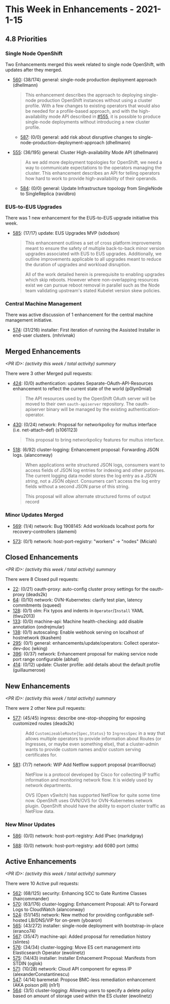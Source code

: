 # This Week in Enhancements - 2021-1-15

## 4.8 Priorities

### Single Node OpenShift

Two Enhancements merged this week related to single node OpenShift, with updates after they merged.

- [560](https://github.com/openshift/enhancements/pull/560): (38/174) general: single-node production deployment approach (dhellmann)

  > This enhancement describes the approach to deploying single-node
  > production OpenShift instances without using a cluster
  > profile. With a few changes to existing operators that would also
  > be needed for a profile-based approach, and with the
  > high-availability mode API described in
  > [#555](https://github.com/openshift/enhancements/pull/555), it is
  > possible to produce single-node deployments without introducing a
  > new cluster profile.

  - [587](https://github.com/openshift/enhancements/pull/587): (0/0) general: add risk about disruptive changes to single-node-production-deployment-approach (dhellmann)

- [555](https://github.com/openshift/enhancements/pull/555): (36/195) general: Cluster High-availability Mode API (dhellmann)

  > As we add more deployment topologies for OpenShift, we need a way to communicate expectations to the operators managing the cluster. This enhancement describes an API for telling operators how hard to work to provide high-availability of their operands.

  - [584](https://github.com/openshift/enhancements/pull/584): (0/0) general: Update Infrastructure topology from SingleNode to SingleReplica (ravidbro)

### EUS-to-EUS Upgrades

There was 1 new enhancement for the EUS-to-EUS upgrade initiative this week.

- [585](https://github.com/openshift/enhancements/pull/585): (17/17) update: EUS Upgrades MVP (sdodson)

  > This enhancement outlines a set of cross platform improvements meant to ensure the safety of multiple back-to-back minor version upgrades associated with EUS to EUS upgrades. Additionally, we outline improvements applicable to all upgrades meant to reduce the duration of upgrades and workload disruption.
  >
  > All of the work detailed herein is prerequisite to enabling upgrades which skip reboots. However where non-overlapping resources exist we can pursue reboot removal in parallel such as the Node team validating upstream's stated Kubelet version skew policies.

### Central Machine Management

There was active discussion of 1 enhancement for the central machine management initiative.

- [574](https://github.com/openshift/enhancements/pull/574): (31/216) installer: First iteration of running the Assisted Installer in end-user clusters. (mhrivnak)

## Merged Enhancements

*&lt;PR ID&gt;: (activity this week / total activity) summary*

There were 3 other Merged pull requests:

- [424](https://github.com/openshift/enhancements/pull/424): (0/0) authentication: updates Separate-OAuth-API-Resources enhancement to reflect the current state of the world (p0lyn0mial)

  > The API resources used by the OpenShift OAuth server will be moved to their own `oauth-apiserver` repository. The oauth-apiserver binary will be managed by the existing authentication-operator.

- [430](https://github.com/openshift/enhancements/pull/430): (0/24) network: Proposal for networkpolicy for multus interface (i.e. net-attach-def) (s1061123)

  > This proposal to bring networkpolicy features for multus interface.

- [518](https://github.com/openshift/enhancements/pull/518): (6/92) cluster-logging: Enhancement proposal: Forwarding JSON logs. (alanconway)

  > When applications write structured JSON logs, consumers want to access fields of JSON log entries for indexing and other purposes. The current logging data model stores the log entry as a JSON *string*, not a JSON *object*. Consumers can't access the log entry fields without a second JSON parse of this string.
  >
  > This proposal will allow alternate structured forms of output record

### Minor Updates Merged

- [569](https://github.com/openshift/enhancements/pull/569): (1/4) network: Bug 1908145: Add workloads localhost ports for recovery-controllers (damemi)

- [573](https://github.com/openshift/enhancements/pull/573): (0/1) network: host-port-registry: "workers" → "nodes" (Miciah)

## Closed Enhancements

*&lt;PR ID&gt;: (activity this week / total activity) summary*

There were 8 Closed pull requests:

- [22](https://github.com/openshift/enhancements/pull/22): (0/21) oauth-proxy: auto-config cluster proxy settings for the oauth-proxy (deads2k)
- [64](https://github.com/openshift/enhancements/pull/64): (0/10) network: OVN-Kubernetes: clarify test plan, latency commitments (squeed)
- [128](https://github.com/openshift/enhancements/pull/128): (0/1) olm: Fix typos and indents in `Operator`/`Install` YAML (tlwu2013)
- [133](https://github.com/openshift/enhancements/pull/133): (0/0) machine-api: Machine health-checking: add disable annotation (ondrejmular)
- [138](https://github.com/openshift/enhancements/pull/138): (0/1) autoscaling: Enable webhook serving on localhost of hostnetwork (tkashem)
- [295](https://github.com/openshift/enhancements/pull/295): (0/1) general: enhancements/update/operators: Collect operator-dev-doc (wking)
- [396](https://github.com/openshift/enhancements/pull/396): (0/37) network: Enhancement proposal for making service node port range configurable (abhat)
- [414](https://github.com/openshift/enhancements/pull/414): (0/12) update: Cluster profile: add details about the default profile (guillaumerose)

## New Enhancements

*&lt;PR ID&gt;: (activity this week / total activity) summary*

There were 2 other New pull requests:

- [577](https://github.com/openshift/enhancements/pull/577): (45/45) ingress: describe one-stop-shopping for exposing customized routes (deads2k)

  > Add `CustomizeableRoute{Spec,Status}` to `IngressSpec` in a way that allows multiple operators to provide information about Routes (or Ingresses, or maybe even something else), that a cluster-admin wants to provide custom names and/or custom serving certificates for.

- [581](https://github.com/openshift/enhancements/pull/581): (7/7) network: WIP Add Netflow support proposal (rcarrillocruz)

  > NetFlow is a protocol developed by Cisco for collecting IP traffic information and monitoring network flow. It is widely used by network departments.
  >
  > OVS (Open vSwitch) has supported NetFlow for quite some time now. OpenShift uses OVN/OVS for OVN-Kubernetes network plugin.  OpenShift should have the ability to export cluster traffic as NetFlow data.

### New Minor Updates

- [586](https://github.com/openshift/enhancements/pull/586): (0/0) network: host-port-registry: Add IPsec (markdgray)

- [588](https://github.com/openshift/enhancements/pull/588): (0/0) network: host-port-registry: add 6080 port (sttts)


## Active Enhancements

*&lt;PR ID&gt;: (activity this week / total activity) summary*

There were 10 Active pull requests:

- [562](https://github.com/openshift/enhancements/pull/562): (68/125) security: Enhancing SCC to Gate Runtime Classes (haircommander)
- [570](https://github.com/openshift/enhancements/pull/570): (63/176) cluster-logging: Enhancement Proposal: API to Forward Logs to CloudWatch (alanconway)
- [524](https://github.com/openshift/enhancements/pull/524): (51/145) network: New method for providing configurable  self-hosted LB/DNS/VIP for on-prem (yboaron)
- [565](https://github.com/openshift/enhancements/pull/565): (43/272) installer: single-node deployment with bootstrap-in-place (eranco74)
- [567](https://github.com/openshift/enhancements/pull/567): (35/47) machine-api: Added proposal for remediation history (slintes)
- [576](https://github.com/openshift/enhancements/pull/576): (34/34) cluster-logging: Move ES cert management into Elasticsearch Operator (ewolinetz)
- [575](https://github.com/openshift/enhancements/pull/575): (14/43) installer: Installer Enhacement Proposal: Manifests from STDIN (oglok)
- [571](https://github.com/openshift/enhancements/pull/571): (10/28) network: Cloud API component for egress IP (alexanderConstantinescu)
- [547](https://github.com/openshift/enhancements/pull/547): (4/14) baremetal: Propose BMC-less remediation enhancement (AKA poison pill) (n1r1)
- [564](https://github.com/openshift/enhancements/pull/564): (3/5) cluster-logging: Allowing users to specify a delete policy based on amount of storage used within the ES cluster (ewolinetz)
